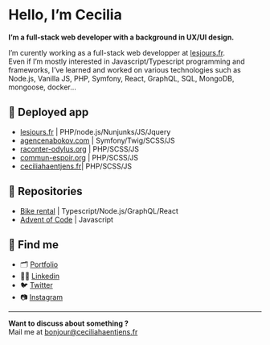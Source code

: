 # Hello, I’m Cecilia

**I’m a full-stack web developer with a background in UX/UI design.**

I’m curently working as a full-stack web developper at [lesjours.fr](https://lesjours.fr).<br>
Even if I’m mostly interested in Javascript/Typescript programming and frameworks, I’ve learned and worked on various technologies such as Node.js, Vanilla JS, PHP, Symfony, React, GraphQL, SQL, MongoDB, mongoose, docker…

## 👀 Deployed app

- [lesjours.fr](https://lesjours.fr) | PHP/node.js/Nunjunks/JS/Jquery
- [agencenabokov.com](https://agencenabokov.com/) | Symfony/Twig/SCSS/JS
- [raconter-odylus.org](https://raconter-odylus.org/) | PHP/SCSS/JS
- [commun-espoir.org](http://commun-espoir.org/) | PHP/SCSS/JS
- [ceciliahaentjens.fr](https://ceciliahentjens.fr/)| PHP/SCSS/JS

## 🎈 Repositories

- [Bike rental](https://github.com/ceciliahaentjens/bike-rental) | Typescript/Node.js/GraphQL/React
- [Advent of Code](https://github.com/ceciliahaentjens/advent-of-code) | Javascript

## 💌 Find me

- 🗂 [Portfolio](https://ceciliahaentjens.fr/)
- 👩‍💻 [Linkedin](https://www.linkedin.com/in/cecilia-haentjens/)
- 🐦 [Twitter](https://twitter.com/ceciliahntjens)
- 📷 [Instagram](https://www.instagram.com/ceciliahaentjens/)

---

**Want to discuss about something ?**<br>
Mail me at [bonjour@ceciliahaentjens.fr](mailto:bonjour@ceciliahaentjens.fr)
